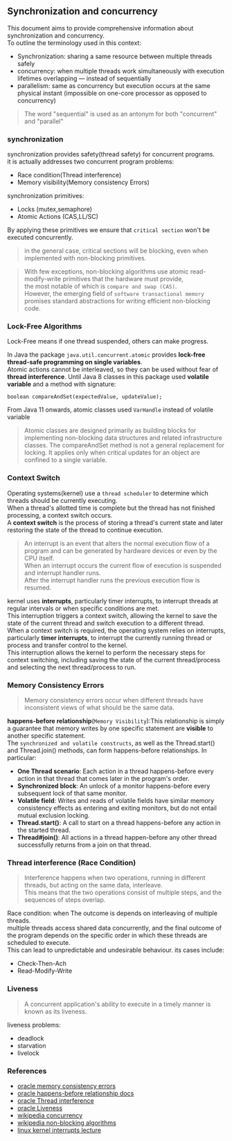 ## Synchronization and concurrency   
This document aims to provide comprehensive information about synchronization and concurrency.   
To outline the terminology used in this context:
- Synchronization: sharing a same resource between multiple threads safely
- concurrency: when multiple threads work simultaneously with execution lifetimes overlapping — instead of sequentially
- parallelism: same as concurrency but execution occurs at the same physical instant (impossible on one-core processor as opposed to concurrency)

>The word "sequential" is used as an antonym for both "concurrent" and "parallel"   

### synchronization   
synchronization provides safety(thread safety) for concurrent programs.      
it is actually addresses two concurrent program problems:
- Race condition(Thread interference)
- Memory visibility(Memory consistency Errors)

synchronization primitives:
- Locks (mutex,semaphore)
- Atomic Actions (CAS,LL/SC)     

By applying these primitives we ensure that `critical section` won't be executed concurrently.   
>in the general case, critical sections will be blocking, even when implemented with non-blocking primitives.   

>With few exceptions, non-blocking algorithms use atomic read-modify-write primitives that the hardware must provide,      
> the most notable of which is `compare and swap (CAS)`.    
> However, the emerging field of `software transactional memory` promises standard abstractions for writing efficient non-blocking code.   

### Lock-Free Algorithms
Lock-Free means if one thread suspended, others can make progress.   

In Java the package `java.util.concurrent.atomic` provides **lock-free thread-safe programming on single variables**.   
Atomic actions cannot be interleaved, so they can be used without fear of **thread interference**.
Until Java 8 classes in this package used **volatile variable** and a method with signature:
```
boolean compareAndSet(expectedValue, updateValue);
```
From Java 11 onwards, atomic classes used `VarHandle` instead of volatile variable  

>Atomic classes are designed primarily as building blocks for implementing non-blocking data structures and related infrastructure classes. 
>The compareAndSet method is not a general replacement for locking. 
>It applies only when critical updates for an object are confined to a single variable.   

### Context Switch   
Operating systems(kernel) use a `thread scheduler` to determine which threads should be currently executing.   
When a thread's allotted time is complete  but the thread has not finished processing, a context switch occurs.   
A **context switch** is the process of storing a thread's current state and later restoring the state of the thread to continue execution.    
>An interrupt is an event that alters the normal execution flow of a program and can be generated by hardware devices or even by the CPU itself.   
> When an interrupt occurs the current flow of execution is suspended and interrupt handler runs.    
> After the interrupt handler runs the previous execution flow is resumed.   

kernel uses **interrupts**, particularly timer interrupts, to interrupt threads at regular intervals or when specific conditions are met.    
This interruption triggers a context switch, allowing the kernel to save the state of the current thread and switch execution to a different thread.   
When a context switch is required, the operating system relies on interrupts, particularly **timer interrupts**, to interrupt the currently running thread or process and transfer control to the kernel.    
This interruption allows the kernel to perform the necessary steps for context switching, including saving the state of the current thread/process and selecting the next thread/process to run.   

### Memory Consistency Errors   
>Memory consistency errors occur when different threads have inconsistent views of what should be the same data.   

**happens-before relationship**(`Memory Visibility`):This relationship is simply a guarantee that memory writes by one specific statement are **visible** to another specific statement.       
The `synchronized and volatile constructs`, as well as the Thread.start() and Thread.join() methods, can form happens-before relationships. In particular:   
- **One Thread scenario**: Each action in a thread happens-before every action in that thread that comes later in the program's order.   
- **Synchronized block**: An unlock of a monitor happens-before every subsequent lock of that same monitor.   
- **Volatile field**: Writes and reads of volatile fields have similar memory consistency effects as entering and exiting monitors, but do not entail mutual exclusion locking.
- **Thread.start()**: A call to start on a thread happens-before any action in the started thread.
- **Thread#join()**: All actions in a thread happen-before any other thread successfully returns from a join on that thread.    

### Thread interference (Race Condition)   
>Interference happens when two operations, running in different threads, but acting on the same data, interleave.   
>This means that the two operations consist of multiple steps, and the sequences of steps overlap.   

Race condition: when The outcome is depends on interleaving of multiple threads.   
multiple threads access shared data concurrently, and the final outcome of the program depends on the specific order in which these threads are scheduled to execute.   
This can lead to unpredictable and undesirable behaviour.
its cases include:
- Check-Then-Ach
- Read-Modify-Write
### Liveness   
>A concurrent application's ability to execute in a timely manner is known as its liveness.     

liveness problems:   
- deadlock
- starvation
- livelock
### References
- [oracle memory consistency errors](https://docs.oracle.com/javase/tutorial/essential/concurrency/memconsist.html)    
- [oracle happens-before relationship docs](https://docs.oracle.com/javase/8/docs/api/java/util/concurrent/package-summary.html#MemoryVisibility)   
- [oracle Thread interference](https://docs.oracle.com/javase/tutorial/essential/concurrency/interfere.html)
- [oracle Liveness](https://docs.oracle.com/javase/tutorial/essential/concurrency/liveness.html)
- [wikipedia concurrency](https://en.wikipedia.org/wiki/Concurrent_computing)
- [wikipedia non-blocking algorithms](https://en.wikipedia.org/wiki/Non-blocking_algorithm)
- [linux kernel interrupts lecture](https://linux-kernel-labs.github.io/refs/heads/master/lectures/interrupts.html)   

